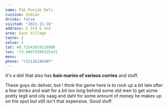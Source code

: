 ```yaml
---
name: Pak Punjab Deli
cuisine: Indian
drinks: false
visited: "2021-11-16"
address: E 3rd & 2nd
area: East Village
taste: 2
value: 2
lat: 40.72542819116988
lon: -73.98975506325431
menu: 
phone: "+12126140107"
---
```


It's a deli that also has **bain maries of various curries** and stuff.

These guys do deliver, but I think the game here is to rock up a bit late after a few drinks and wait for a bit too long behind some old men to get some pretty legit and oily saag and dahl for some amount of money he makes up on the spot but still isn't that expensive. Good stuff.
